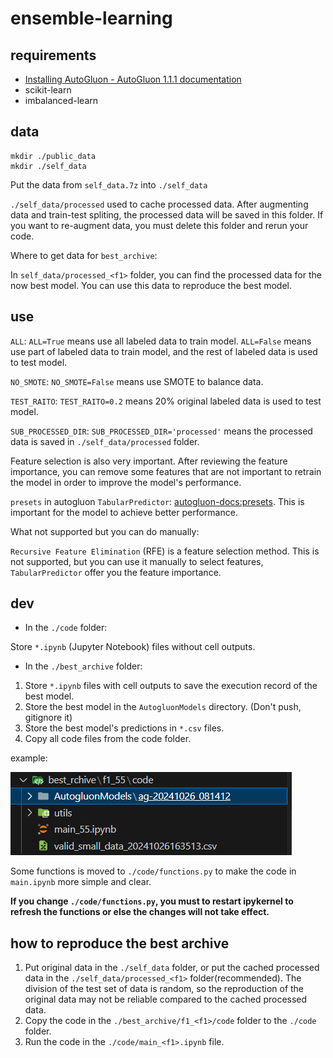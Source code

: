 # ensemble-learning

## requirements

- [Installing AutoGluon - AutoGluon 1.1.1 documentation](https://auto.gluon.ai/stable/install.html)
- scikit-learn
- imbalanced-learn

## data

```shell
mkdir ./public_data
mkdir ./self_data
```

Put the data from `self_data.7z` into `./self_data`

`./self_data/processed` used to cache processed data. After augmenting data and train-test spliting, the processed data will be saved in this folder. If you want to re-augment data, you must delete this folder and rerun your code.

Where to get data for `best_archive`:

In `self_data/processed_<f1>` folder, you can find the processed data for the now best model. You can use this data to reproduce the best model.

## use

`ALL`: `ALL=True` means use all labeled data to train model. `ALL=False` means use part of labeled data to train model, and the rest of labeled data is used to test model.

`NO_SMOTE`: `NO_SMOTE=False` means use SMOTE to balance data.

`TEST_RAITO`: `TEST_RAITO=0.2` means 20% original labeled data is used to test model.

`SUB_PROCESSED_DIR`: `SUB_PROCESSED_DIR='processed'` means the processed data is saved in `./self_data/processed` folder.

Feature selection is also very important. After reviewing the feature importance, you can remove some features that are not important to retrain the model in order to improve the model's performance.

`presets` in autogluon `TabularPredictor`: [autogluon-docs:presets](https://auto.gluon.ai/stable/tutorials/tabular/tabular-essentials.html#presets). This is important for the model to achieve better performance.

What not supported but you can do manually:

`Recursive Feature Elimination` (RFE) is a feature selection method. This is not supported, but you can use it manually to select features, `TabularPredictor` offer you the feature importance.

## dev

- In the `./code` folder:

Store `*.ipynb` (Jupyter Notebook) files without cell outputs.

- In the `./best_archive` folder:

1. Store `*.ipynb` files with cell outputs to save the execution record of the best model.
2. Store the best model in the `AutogluonModels` directory. (Don't push, gitignore it)
3. Store the best model's predictions in `*.csv` files.
4. Copy all code files from the code folder.

example:

![best_archive](./.assets/best_archive.png)

Some functions is moved to `./code/functions.py` to make the code in `main.ipynb` more simple and clear. 

**If you change `./code/functions.py`, you must to restart ipykernel to refresh the functions or else the changes will not take effect.**

## how to reproduce the best archive

1. Put original data in the `./self_data` folder, or put the cached processed data in the `./self_data/processed_<f1>` folder(recommended). The division of the test set of data is random, so the reproduction of the original data may not be reliable compared to the cached processed data.
2. Copy the code in the `./best_archive/f1_<f1>/code` folder to the `./code` folder.
3. Run the code in the `./code/main_<f1>.ipynb` file.
